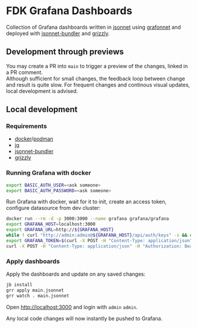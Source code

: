 # FDK Grafana Dashboards

Collection of Grafana dashboards
written in [jsonnet](https://jsonnet.org)
using [grafonnet](https://grafana.github.io/grafonnet-lib)
and deployed with [jsonnet-bundler](https://github.com/jsonnet-bundler/jsonnet-bundler)
and [grizzly](https://grafana.github.io/grizzly).

## Development through previews

You may create a PR into `main` to trigger a preview of the changes, linked in a
PR comment.  
Although sufficient for small changes, the feedback loop between change and
result is quite slow. For frequent changes and continous visual updates, local
development is advised.

## Local development

### Requirements

- [docker](https://docs.docker.com/engine/install/ubuntu)/[podman](https://podman.io/getting-started/installation)
- [jq](https://stedolan.github.io/jq)
- [jsonnet-bundler](https://github.com/jsonnet-bundler/jsonnet-bundler)
- [grizzly](https://grafana.github.io/grizzly)

### Running Grafana with docker

```bash
export BASIC_AUTH_USER=<ask someone>
export BASIC_AUTH_PASSWORD=<ask someone>
```

Run Grafana with docker, wait for it to init, create an access token, configure
datasource from dev cluster:

```bash
docker run --rm -d -p 3000:3000 --name grafana grafana/grafana
export GRAFANA_HOST=localhost:3000
export GRAFANA_URL=http://${GRAFANA_HOST}
while ! curl "http://admin:admin@${GRAFANA_HOST}/api/auth/keys" -s && echo ...; do sleep 1; done
export GRAFANA_TOKEN=$(curl -X POST -H "Content-Type: application/json" -d '{"name":"apikeycurl", "role": "Admin"}' "http://admin:admin@${GRAFANA_HOST}/api/auth/keys" | jq -r .key)
curl -X POST -H "Content-Type: application/json" -H "Authorization: Bearer $GRAFANA_TOKEN" -d "{\"uid\":\"prometheus\",\"name\":\"Prometheus\",\"type\":\"prometheus\",\"url\":\"https://thanos.dev.fellesdatakatalog.digdir.no\",\"access\":\"proxy\",\"basicAuth\":true,\"basicAuthUser\":\"$BASIC_AUTH_USER\",\"secureJsonData\":{\"basicAuthPassword\":\"$BASIC_AUTH_PASSWORD\"}}" $GRAFANA_URL/api/datasources
```

### Apply dashboards

Apply the dashboards and update on any saved changes:

```bash
jb install
grr apply main.jsonnet
grr watch . main.jsonnet
```

Open [http://localhost:3000](http://localhost:3000) and login with `admin`
`admin`.

Any local code changes will now instantly be pushed to Grafana.
